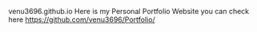  venu3696.github.io
Here is my Personal Portfolio Website you can check here  https://github.com/venu3696/Portfolio/
